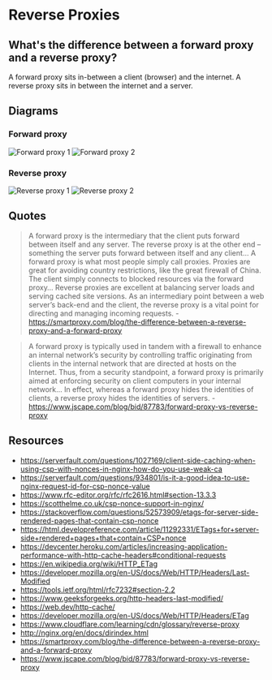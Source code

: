 # Reverse Proxies

## What's the difference between a forward proxy and a reverse proxy?

A forward proxy sits in-between a client (browser) and the internet. A reverse proxy sits in between the internet and a server. 

## Diagrams

### Forward proxy

![Forward proxy 1](https://www.jscape.com/hs-fs/hub/26878/file-13610973-png/images/forward_proxy-3.png)
![Forward proxy 2](https://www.cloudflare.com/img/learning/cdn/glossary/reverse-proxy/forward-proxy-flow.svg)

### Reverse proxy

![Reverse proxy 1](https://www.jscape.com/hs-fs/hub/26878/file-13614809-png/images/reverse_proxy-resized-600.png)
![Reverse proxy 2](https://www.cloudflare.com/img/learning/cdn/glossary/reverse-proxy/reverse-proxy-flow.svg)

## Quotes

>A forward proxy is the intermediary that the client puts forward between itself and any server. The reverse proxy is at the other end – something the server puts forward between itself and any client… A forward proxy is what most people simply call proxies. Proxies are great for avoiding country restrictions, like the great firewall of China. The client simply connects to blocked resources via the forward proxy… Reverse proxies are excellent at balancing server loads and serving cached site versions. As an intermediary point between a web server’s back-end and the client, the reverse proxy is a vital point for directing and managing incoming requests. - https://smartproxy.com/blog/the-difference-between-a-reverse-proxy-and-a-forward-proxy

>A forward proxy is typically used in tandem with a firewall to enhance an internal network’s security by controlling traffic originating from clients in the internal network that are directed at hosts on the Internet. Thus, from a security standpoint, a forward proxy is primarily aimed at enforcing security on client computers in your internal network… In effect, whereas a forward proxy hides the identities of clients, a reverse proxy hides the identities of servers. - https://www.jscape.com/blog/bid/87783/forward-proxy-vs-reverse-proxy

## Resources

- https://serverfault.com/questions/1027169/client-side-caching-when-using-csp-with-nonces-in-nginx-how-do-you-use-weak-ca
- https://serverfault.com/questions/934801/is-it-a-good-idea-to-use-nginx-request-id-for-csp-nonce-value
- https://www.rfc-editor.org/rfc/rfc2616.html#section-13.3.3
- https://scotthelme.co.uk/csp-nonce-support-in-nginx/
- https://stackoverflow.com/questions/52573909/etags-for-server-side-rendered-pages-that-contain-csp-nonce
- https://html.developreference.com/article/11292331/ETags+for+server-side+rendered+pages+that+contain+CSP+nonce
- https://devcenter.heroku.com/articles/increasing-application-performance-with-http-cache-headers#conditional-requests
- https://en.wikipedia.org/wiki/HTTP_ETag
- https://developer.mozilla.org/en-US/docs/Web/HTTP/Headers/Last-Modified
- https://tools.ietf.org/html/rfc7232#section-2.2
- https://www.geeksforgeeks.org/http-headers-last-modified/
- https://web.dev/http-cache/
- https://developer.mozilla.org/en-US/docs/Web/HTTP/Headers/ETag
- https://www.cloudflare.com/learning/cdn/glossary/reverse-proxy
- http://nginx.org/en/docs/dirindex.html
- https://smartproxy.com/blog/the-difference-between-a-reverse-proxy-and-a-forward-proxy
- https://www.jscape.com/blog/bid/87783/forward-proxy-vs-reverse-proxy

